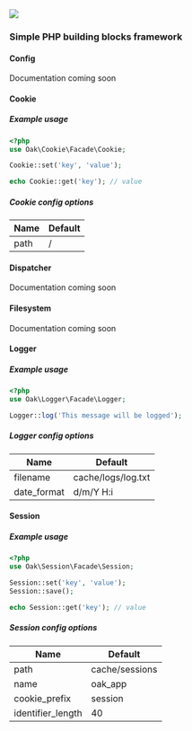 <img src="https://raw.githubusercontent.com/reinvanoyen/oak/master/oak-logo.png" />

### Simple PHP building blocks framework

#### Config

Documentation coming soon

#### Cookie

##### Example usage

```php
<?php
use Oak\Cookie\Facade\Cookie;

Cookie::set('key', 'value');

echo Cookie::get('key'); // value
```

##### Cookie config options

Name | Default
---- | -------
path | /

#### Dispatcher

Documentation coming soon

#### Filesystem

Documentation coming soon

#### Logger

##### Example usage

```php
<?php
use Oak\Logger\Facade\Logger;

Logger::log('This message will be logged');
```

##### Logger config options

Name | Default
---- | -------
filename | cache/logs/log.txt
date_format | d/m/Y H:i

#### Session

##### Example usage

```php
<?php
use Oak\Session\Facade\Session;

Session::set('key', 'value');
Session::save();

echo Session::get('key'); // value
```

##### Session config options

Name | Default
---- | -------
path | cache/sessions
name | oak_app
cookie_prefix | session
identifier_length | 40